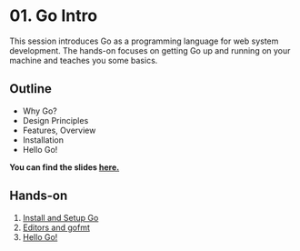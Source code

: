 # 01. Go Intro
This session introduces Go as a programming language for web system
development. The hands-on focuses on getting Go up and running on your machine
and teaches you some basics.

## Outline

- Why Go?
- Design Principles
- Features, Overview
- Installation
- Hello Go!


**You can find the slides [here.](http://go-talks.appspot.com/github.com/jf87/scalable_web_systems/session-01/slides/session01.slide)**


## Hands-on

1. [Install and Setup Go](hands-on-01)
2. [Editors and gofmt](hands-on-02)
3. [Hello Go!](hands-on-03)
